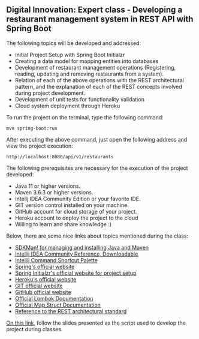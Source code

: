 <h2>Digital Innovation: Expert class - Developing a restaurant management system in REST API with Spring Boot</h2>

The following topics will be developed and addressed:

* Initial Project Setup with Spring Boot Initialzr
* Creating a data model for mapping entities into databases
* Development of restaurant management operations (Registering, reading, updating and removing restaurants from a system).
* Relation of each of the above operations with the REST architectural pattern, and the explanation of each of the REST concepts involved during project development.
* Development of unit tests for functionality validation
* Cloud system deployment through Heroku

To run the project on the terminal, type the following command:

```shell script
mvn spring-boot:run 
```

After executing the above command, just open the following address and view the project execution:

```
http://localhost:8080/api/v1/restaurants
```

The following prerequisites are necessary for the execution of the project developed:

* Java 11 or higher versions.
* Maven 3.6.3 or higher versions.
* Intellj IDEA Community Edition or your favorite IDE.
* GIT version control installed on your machine.
* GitHub account for cloud storage of your project.
* Heroku account to deploy the project to the cloud
* Willing to learn and share knowledge :)

Below, there are some nice links about topics mentioned during the class:

* [SDKMan! for managing and installing Java and Maven](https://sdkman.io/)
* [Intellij IDEA Community Reference, Downloadable](https://www.jetbrains.com/idea/download)
* [Intellij Command Shortcut Palette](https://resources.jetbrains.com/storage/products/intellij-idea/docs/IntelliJIDEA_ReferenceCard.pdf)
* [Spring's official website](https://spring.io/)
* [Spring Initialzr's official website for project setup](https://start.spring.io/)
* [Heroku's official website](https://www.heroku.com/)
* [GIT official website](https://git-scm.com/)
* [GitHub official website](http://github.com/)
* [Official Lombok Documentation](https://projectlombok.org/)
* [Official Map Struct Documentation](https://mapstruct.org/)
* [Reference to the REST architectural standard](https://restfulapi.net/)

[On this link](https://drive.google.com/file/d/1crVPOVl6ok2HeYjh3fjQuGQn2lDZVHrn/view?usp=sharing), follow the slides presented as the script used to develop the project during classes.




